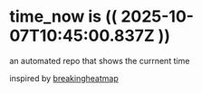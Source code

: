 # time_now is (( 2025-10-07T10:45:00.837Z ))

an automated repo that shows the currnent time

inspired by [breakingheatmap](https://github.com/breakingheatmap/breakingheatmap)